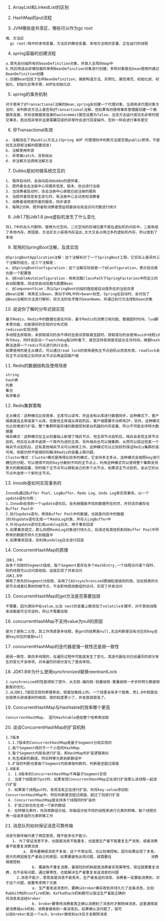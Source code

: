 1. ArrayList和LinkedList的区别

2. HashMap的put流程

3. JVM哪些是共享区，哪些可以作为gc root

~~~
堆、方法区
  gc root:栈中的本地变量、方法区的静态变量、本地方法栈的变量、正在运行的线程
~~~

4. spring容器的创建流程

~~~t
a.首先会扫描所有的beanDefinition对象，并放入全局的map中
b.然后筛选出非懒加载的单例BeanDefinition对象进行创建，多例对象是在bean使用时通过BeanDefinition创建
c.创建Bean包括了合并BeanDefinition、推断构造方法、实例化、属性填充、初始化前、初始化、初始化后等步骤，AOP在初始化后
~~~

5. spring的事务机制

~~~t
对于使用了@Transactional注解的Bean,spring会创建一个代理对象，当调用该代理对象方法时，会判断该方法上是否有@Transactional注解，但如果有则使用事务管理器创建一个数据库连接，并将该数据库连接的autocmmmit属性设置为false，当该方法运行成功无异常时提交事务，若出现异常并且是需要回滚的异常时会进行回滚操作，否则一样会进行事务提交
~~~

6. @Transactional失效

~~~t
a. 注解加在了非public方法上(Spring AOP 代理源码中判断方法是否是public修饰，不是则无法获取注解的配置信息)
b. 注解使用失效
c. 异常被catch，没有抛出
d. 非注解方法调用注解方法
~~~

7. Dubbo是如何做系统交互的

~~~t
1. 程序启动时，会自动启动dubbo的提供者，
2. 提供者会去注册中心将服务信息、版本、协议进行注册
3. 当消费者启动时，会去注册中心获取已经注册的服务
4. 当提供者信息发生变化时，有注册中心主动告知消费者
5. 消费者调用提供者的服务，同步请求
6. 每隔2分钟，提供者和消费者想监视器自动发送访问次数进行统计
~~~

8. Jdk1.7到Jdk1.8 java虚拟机发⽣了什么变化

~~~t
将1.7中的永久代删除，替换为元空间，二元空间的存储位置不是在虚拟机的内存中，二是改成了本地内存，原因是，方法区太小容易内存溢出,太大又会占用过多的虚拟机内存，所以放到了本地
~~~

9. 常⽤的SpringBoot注解，及其实现

~~~t
@SpringBootApplication注解：这个注解标识了⼀个SpringBoot⼯程，它实际上是另外三个注解的组合，这三个注解是：
a. @SpringBootConfiguration：这个注解实际就是⼀个@Configuration，表示启动类也是⼀个配置类
b. @EnableAutoConfiguration：⽤来加载ClassPath下SpringFactories中所定义的⾃动配置类，将这些⾃动加载为配置Bean
c. @ComponentScan：所以SpringBoot扫描的路径是启动类所在的当前⽬录
@Bean注解：⽤来定义Bean，类似于XML中的<bean>标签，Spring在启动时，会对加了@Bean注解的⽅法进⾏解析，将⽅法的名字做为beanName，并通过执⾏⽅法得到bean对象
~~~

10. 说说你了解的分布式锁实现

~~~t
基于Redis，Redis中的数据也是在内存，基于Redis的消费订阅功能、数据超时时间，lua脚本等功能，也能很好的实现的分布式锁
redisson实现流程
多线程去获取锁，未获取成功的会不停的去尝试获取直至超时，获取成功的会使用uuid+线程id作为key，同时会启动一个watchdog每10秒看下，是否还持有锁是否延长生存时间。根据hash算法选择一个redis节点进行执行业务。
如果使用的是主从模式，可以通过read lock的锁来避免主节点宕机从而丢失锁，readlock会将主节点加锁之后同步从节点后再返回客户端
~~~


11. Redis的数据结构及使⽤场景

~~~t
string
hash表
列表
集合
有序集合
~~~

12. Redis集群策略

~~~t
主从模式：这种模式⽐较简单，主库可以读写，并且会和从库进⾏数据同步，这种模式下，客户端直接连主库或某个从库，但是但主库或从库宕机后，客户端需要⼿动修改IP，另外，这种模式也⽐较难进⾏扩容，整个集群所能存储的数据受到某台机器的内存容量，所以不可能⽀持特⼤数据量
哨兵模式：这种模式在主从的基础上新增了哨兵节点，但主库节点宕机后，哨兵会发现主库节点宕机，然后在从库中选择⼀个库作为进的主库，另外哨兵也可以做集群，从⽽可以保证但某⼀个哨兵节点宕机后，还有其他哨兵节点可以继续⼯作，这种模式可以⽐较好的保证Redis集群的⾼可⽤，但是仍然不能很好的解决Redis的容量上限问题。
Cluster模式：Cluster模式是⽤得⽐较多的模式，它⽀持多主多从，这种模式会按照key进⾏槽位的分配，可以使得不同的key分散到不同的主节点上，利⽤这种模式可以使得整个集群⽀持更⼤的数据容量，同时每个主节点可以拥有⾃⼰的多个从节点，如果该主节点宕机，会从它的从节点中选举⼀个新的主节点。
~~~

13. Innodb是如何实现事务的

~~~t
Innodb通过Buffer Pool，LogBuffer，Redo Log，Undo Log来实现事务，以⼀个update语句为例：
1.Innodb在收到⼀个update语句后，会先根据条件找到数据所在的⻚，并将该⻚缓存在Buffer Pool中
2.执⾏update语句，修改Buffer Pool中的数据，也就是内存中的数据
3针对update语句⽣成⼀个RedoLog对象，并存⼊LogBuffer中
4.针对update语句⽣成undolog⽇志，⽤于事务回滚
5.如果事务提交，那么则把RedoLog对象进⾏持久化，后续还有其他机制将Buffer Pool中所修改的数据⻚持久化到磁盘中
6.如果事务回滚，则利⽤undolog⽇志进⾏回滚
~~~

14. ConcurrentHashMap的原理

~~~t
JDK1.7中
由多个加锁的Segment组成，每个Segment里存在多个HashEntry,一个线程访问某个段时，别的线程可以访问其他段，这就实现了并发访问
JDK1.8中
移除了原先的Segment分段锁，采用了CAS+synchronized更细粒度级别的锁，加在链表的头部节点或者红黑树的根节点，不会影响其他数组的访问，实现了并发访问
~~~

15. ConcurrentHashMap的get方法是否需要加锁

~~~t
不需要，因为源码中在value,以及 next的变量上都添加了volatile关键字，对于其他线程来说都是可见可读的，所以不需要加锁
~~~

16. concurrentHashMap不支持value为null的原因

~~~t
是为了避免二义性，其工作场景是多线程，若get的结果是null,无法判断是没有对应的key还是key对应的值是null
~~~

17. concurrentHashMap的迭代器是强一致性还是弱一致性

~~~t
是弱一致性，面向多线程的，在遍历过程中可能就发生了变化，其迭代器在对已经遍历的部分发生的变化不会体现，对未遍历的部分变化了是会体现。
~~~

18. JDK1.8中为什么使用synchronized替换reentrantLock

~~~t
1.synchronized的性能得到了提升，从无锁-偏向锁-轻量级锁-重量级锁一步步的转化都是锁膨胀的优化。
2.从JDK1.7底层实现的原理来说，锁是加载段上的，一个段里会有多个链表，而1.8中锁是加在链表头部或者树的根部，锁的粒度更小了，并发度就提高了。
~~~

19. ConcurrentHashMap与Hashtable的效率哪个更高

~~~t
ConcurrentHashMap， 因为Hashtable是给整个哈希表加锁
~~~

20. 谈谈ConcurrentHashMap的扩容机制

~~~t
1.7版本
 1.1.7版本的ConcurrentHashMap是基于Segment分段实现的
 2.每个Segment相对于⼀个⼩型的HashMap
 3.每个Segment内部会进⾏扩容，和HashMap的扩容逻辑类似
 4.先⽣成新的数组，然后转移元素到新数组中
 5.扩容的判断也是每个Segment内部单独判断的，判断是否超过阈值
1.8版本
 1. 1.8版本的ConcurrentHashMap不再基于Segment实现
 2. 当某个线程进⾏put时，如果发现ConcurrentHashMap正在进⾏扩容那么该线程⼀起进⾏扩容
 3. 如果某个线程put时，发现没有正在进⾏扩容，则将key-value添加到ConcurrentHashMap中，然后判断是否超过阈值，超过了则进⾏扩容
 4. ConcurrentHashMap是⽀持多个线程同时扩容的
 5. 扩容之前也先⽣成⼀个新的数组
 6. 在转移元素时，先将原数组分组，将每组分给不同的线程来进⾏元素的转移，每个线程负责⼀组或多组的元素转移⼯作
~~~

21. 消息队列如何保证消息可靠传输

~~~t
消息可靠传输代表了两层意思，既不能多也不能少。
   1. 为了保证消息不多，也就是消息不能重复，也就是⽣产者不能重复⽣产消息，或者消费者不能重复消费消息
   		a. ⾸先要确保消息不多发，这个不常出现，也⽐较难控制，因为如果出现了多发，很⼤的原因是⽣产者⾃⼰的原因，如果要避免出现问题，就需要在					 消费端做控制
			b. 要避免不重复消费，最保险的机制就是消费者实现幂等性，保证就算重复消费，也不会有问题，通过幂等性，也能解决⽣产者重复发送消息的问题
	 2.消息不能少，意思就是消息不能丢失，⽣产者发送的消息，消费者⼀定要能消费到，对于这个问题，就要考虑两个⽅⾯
	 		a. ⽣产者发送消息时，要确认broker确实收到并持久化了这条消息，⽐如RabbitMQ的confirm机制，Kafka的ack机制都可以保证⽣产者能正确的					将消息发送给broker
			b. broker要等待消费者真正确认消费到了消息时才删除掉消息，这⾥通常就是消费端ack机制，消费者接收到⼀条消息后，如果确认没问题了，就可					以给broker发送⼀个ack，broker接收到ack后才会删除消息
~~~




